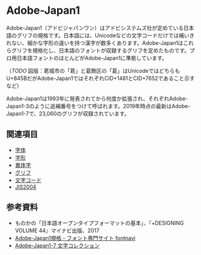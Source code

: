 # Adobe-Japan1

Adobe-Japan1（アドビジャパンワン）はアドビシステムズ社が定めている日本語のグリフの規格です。日本語には、Unicodeなどの文字コードだけでは補いきれない、細かな字形の違いを持つ漢字が数多くあります。Adobe-Japan1はこれらグリフを規格化し、日本語のフォントが収録するグリフを定めたものです。プロ用日本語フォントのほとんどがAdobe-Japan1に準拠しています。

（*TODO* 図版：葛󠄀城市の「葛󠄀」と葛飾区の「葛」はUnicodeではどちらもU+845BだがAdobe-Japan1ではそれぞれCID+1481とCID+7652であること示すなど）

Adobe-Japan1は1993年に発表されてから何度か拡張され、それぞれAdobe-Japan1-3のように追補番号をつけて呼ばれます。2019年時点の最新はAdobe-Japan1-7で、23,060のグリフが収録されています。

## 関連項目

- [字体](./jitai.md)
- [字形](./jikei.md)
- [異体字](./itaiji.md)
- [グリフ](./glyph.md)
- [文字コード](./character-encoding.md)
- [JIS2004](./jis2004.md)

## 参考資料

- ものかの「日本語オープンタイプフォーマットの基本」、『+DESIGNING VOLUME 44』マイナビ出版、2017
- [Adobe-Japan1規格 - フォント専門サイト fontnavi](https://fontnavi.jp/zakkuri/303-adobe-japan1.aspx)
- [Adobe-Japan1-7 文字コレクション](https://github.com/adobe-type-tools/Adobe-Japan1/blob/master/README-JP.md)
